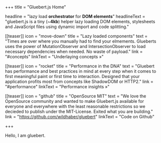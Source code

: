 +++
title = "Gluebert.js Home"

headline = "lazy load <strong>orchestrator</strong> for <strong>DOM elements</strong>"
headlineText = "gluebert.js is a tiny (~<strong>4kb</strong>) helper lazy loading DOM elements, stylesheets and JavaScript files using dynamic import and code splitting."

[[teaser]]
    icon = "move-down"
    title = "Lazy loaded components"
    text = "Times are over where you manually had to find your elmements. Glueberts uses the power of MutationObserver and IntersectionObserver to load necessary dependencies when needed. No waste of payload."
    link = "#concepts"
    linkText = "Underlaying concepts &raquo;"

[[teaser]]
    icon = "rocket"
    title = "Performance in the DNA"
    text = "Gluebert has performance and best practices in mind at every step when it comes to first meaningful paint or first time to interaction. Designed that your application profits most from concepts like ShadowDOM or HTTP2."
    link = "#performance"
    linkText = "Performance insights &raquo;"

[[teaser]]
    icon = "github"
    title = "OpenSource MIT"
    text = "We love the OpenSource community and wanted to make Gluebert.js available for everyone and everywhere with the least reasonable restrictions so we decieded to publish under the MIT-License. Exited what you are building."
    link = "https://github.com/wildhaber/gluebert"
    linkText = "Code on Github"

+++

Hello, I am gluebert.